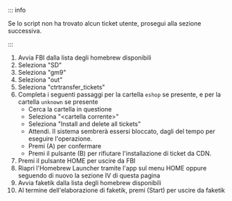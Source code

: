 ::: info

Se lo script non ha trovato alcun ticket utente, prosegui alla sezione successiva.

:::

1. Avvia FBI dalla lista degli homebrew disponibili
2. Seleziona "SD"
3. Seleziona "gm9"
4. Seleziona "out"
5. Seleziona "ctrtransfer_tickets"
6. Completa i seguenti passaggi per la cartella `eshop` se presente, e per la cartella `unknown` se presente
    - Cerca la cartella in questione
    - Seleziona "\<cartella corrente>"
    - Seleziona "Install and delete all tickets"
    - Attendi. Il sistema sembrerà essersi bloccato, dagli del tempo per eseguire l'operazione.
    - Premi (A) per confermare
    - Premi il pulsante (B) per rifiutare l'installazione di ticket da CDN.
7. Premi il pulsante HOME per uscire da FBI
8. Riapri l'Homebrew Launcher tramite l'app sul menu HOME oppure seguendo di nuovo la sezione IV di questa pagina
9. Avvia faketik dalla lista degli homebrew disponibili
10. Al termine dell'elaborazione di faketik, premi (Start) per uscire da faketik
